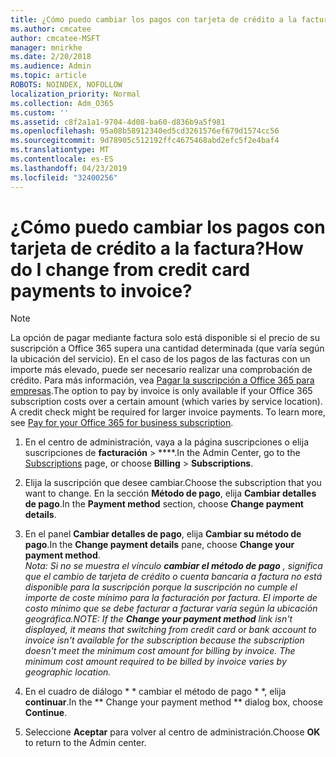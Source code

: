 ```yaml
---
title: ¿Cómo puedo cambiar los pagos con tarjeta de crédito a la factura?
ms.author: cmcatee
author: cmcatee-MSFT
manager: mnirkhe
ms.date: 2/20/2018
ms.audience: Admin
ms.topic: article
ROBOTS: NOINDEX, NOFOLLOW
localization_priority: Normal
ms.collection: Adm_O365
ms.custom: ''
ms.assetid: c8f2a1a1-9704-4d08-ba60-d836b9a5f981
ms.openlocfilehash: 95a08b58912340ed5cd3261576ef679d1574cc56
ms.sourcegitcommit: 9d78905c512192ffc4675468abd2efc5f2e4baf4
ms.translationtype: MT
ms.contentlocale: es-ES
ms.lasthandoff: 04/23/2019
ms.locfileid: "32400256"
---
```

# <a name="how-do-i-change-from-credit-card-payments-to-invoice"></a><span data-ttu-id="9064f-102">¿Cómo puedo cambiar los pagos con tarjeta de crédito a la factura?</span><span class="sxs-lookup"><span data-stu-id="9064f-102">How do I change from credit card payments to invoice?</span></span>

> [!NOTE]
> <span data-ttu-id="9064f-p101">La opción de pagar mediante factura solo está disponible si el precio de su suscripción a Office 365 supera una cantidad determinada (que varía según la ubicación del servicio). En el caso de los pagos de las facturas con un importe más elevado, puede ser necesario realizar una comprobación de crédito. Para más información, vea [Pagar la suscripción a Office 365 para empresas](https://support.office.com/article/734f4aab-df2d-4e9b-8cb1-691910bde216).</span><span class="sxs-lookup"><span data-stu-id="9064f-p101">The option to pay by invoice is only available if your Office 365 subscription costs over a certain amount (which varies by service location). A credit check might be required for larger invoice payments. To learn more, see [Pay for your Office 365 for business subscription](https://support.office.com/article/734f4aab-df2d-4e9b-8cb1-691910bde216).</span></span> 
  
1. <span data-ttu-id="9064f-106">En el centro de administración, vaya a [](https://go.microsoft.com/fwlink/p/?linkid=842054) la página suscripciones o elija suscripciones de **facturación** \> \*\*\*\*.</span><span class="sxs-lookup"><span data-stu-id="9064f-106">In the Admin Center, go to the [Subscriptions](https://go.microsoft.com/fwlink/p/?linkid=842054) page, or choose **Billing** \> **Subscriptions**.</span></span>
    
2. <span data-ttu-id="9064f-107">Elija la suscripción que desee cambiar.</span><span class="sxs-lookup"><span data-stu-id="9064f-107">Choose the subscription that you want to change.</span></span> <span data-ttu-id="9064f-108">En la sección **Método de pago**, elija **Cambiar detalles de pago**.</span><span class="sxs-lookup"><span data-stu-id="9064f-108">In the **Payment method** section, choose **Change payment details**.</span></span>
    
3. <span data-ttu-id="9064f-109">En el panel **Cambiar detalles de pago**, elija **Cambiar su método de pago**.</span><span class="sxs-lookup"><span data-stu-id="9064f-109">In the **Change payment details** pane, choose **Change your payment method**.</span></span>
<br><span data-ttu-id="9064f-110">*Nota: Si no se muestra el vínculo **cambiar el método de pago** , significa que el cambio de tarjeta de crédito o cuenta bancaria a factura no está disponible para la suscripción porque la suscripción no cumple el importe de coste mínimo para la facturación por factura. El importe de costo mínimo que se debe facturar a facturar varía según la ubicación geográfica.*</span><span class="sxs-lookup"><span data-stu-id="9064f-110">*NOTE: If the **Change your payment method** link isn't displayed, it means that switching from credit card or bank account to invoice isn't available for the subscription because the subscription doesn't meet the minimum cost amount for billing by invoice. The minimum cost amount required to be billed by invoice varies by geographic location.*</span></span>
  
4. <span data-ttu-id="9064f-111">En el cuadro de diálogo \* \* cambiar el método de pago \* \*, elija **continuar**.</span><span class="sxs-lookup"><span data-stu-id="9064f-111">In the \*\* Change your payment method \*\* dialog box, choose **Continue**.</span></span>
    
5. <span data-ttu-id="9064f-112">Seleccione **Aceptar** para volver al centro de administración.</span><span class="sxs-lookup"><span data-stu-id="9064f-112">Choose **OK** to return to the Admin center.</span></span> 
   
